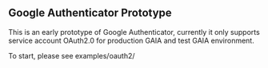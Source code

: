 Google Authenticator Prototype
------

This is an early prototype of Google Authenticator, currently it only supports service account OAuth2.0 for production GAIA and test GAIA environment.


To start, please see examples/oauth2/